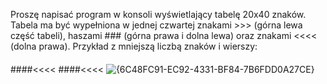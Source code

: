 Proszę napisać program w konsoli wyświetlający tabelę 20x40 znaków.
Tabela ma być wypełniona w jednej czwartej znakami >>> (górna lewa część tabeli), haszami ### (górna prawa i dolna lewa) oraz znakami <<<< (dolna prawa).
Przykład z mniejszą liczbą znaków i wierszy:

>>>>####
>>>>####
####<<<<
####<<<<
![{6C48FC91-EC92-4331-BF84-7B6FDD0A27CE}](https://github.com/user-attachments/assets/7404cb5c-55f8-4e51-82c6-3d9362c861d1)

